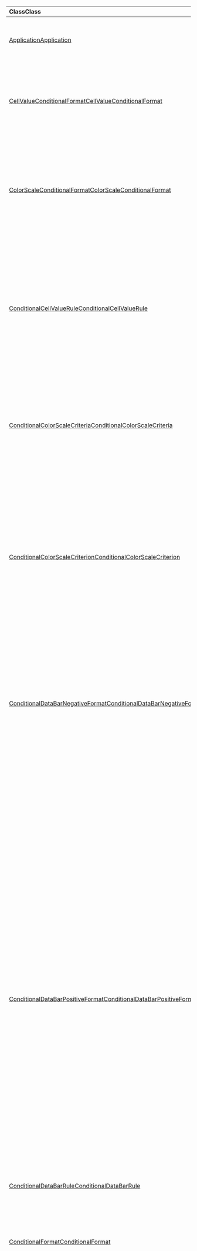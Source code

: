 | <span data-ttu-id="1a7c1-101">Class</span><span class="sxs-lookup"><span data-stu-id="1a7c1-101">Class</span></span> | <span data-ttu-id="1a7c1-102">Champs</span><span class="sxs-lookup"><span data-stu-id="1a7c1-102">Fields</span></span> | <span data-ttu-id="1a7c1-103">Description</span><span class="sxs-lookup"><span data-stu-id="1a7c1-103">Description</span></span> |
|:---|:---|:---|
|[<span data-ttu-id="1a7c1-104">Application</span><span class="sxs-lookup"><span data-stu-id="1a7c1-104">Application</span></span>](/javascript/api/excel/excel.application)|[<span data-ttu-id="1a7c1-105">suspendApiCalculationUntilNextSync()</span><span class="sxs-lookup"><span data-stu-id="1a7c1-105">suspendApiCalculationUntilNextSync()</span></span>](/javascript/api/excel/excel.application#suspendapicalculationuntilnextsync--)|<span data-ttu-id="1a7c1-106">Interrompt le calcul jusqu'à ce que la prochaine méthode « context.sync() » soit appelée.</span><span class="sxs-lookup"><span data-stu-id="1a7c1-106">Suspends calculation until the next "context.sync()" is called.</span></span>|
|[<span data-ttu-id="1a7c1-107">CellValueConditionalFormat</span><span class="sxs-lookup"><span data-stu-id="1a7c1-107">CellValueConditionalFormat</span></span>](/javascript/api/excel/excel.cellvalueconditionalformat)|[<span data-ttu-id="1a7c1-108">format</span><span class="sxs-lookup"><span data-stu-id="1a7c1-108">format</span></span>](/javascript/api/excel/excel.cellvalueconditionalformat#format)|<span data-ttu-id="1a7c1-109">Renvoie un objet format qui encapsule la police, le remplissage, les bordures et d’autres propriétés des formats conditionnels.</span><span class="sxs-lookup"><span data-stu-id="1a7c1-109">Returns a format object, encapsulating the conditional formats font, fill, borders, and other properties.</span></span>|
||[<span data-ttu-id="1a7c1-110">sous</span><span class="sxs-lookup"><span data-stu-id="1a7c1-110">rule</span></span>](/javascript/api/excel/excel.cellvalueconditionalformat#rule)|<span data-ttu-id="1a7c1-111">Spécifie l’objet Rule sur ce format conditionnel.</span><span class="sxs-lookup"><span data-stu-id="1a7c1-111">Specifies the Rule object on this conditional format.</span></span>|
|[<span data-ttu-id="1a7c1-112">ColorScaleConditionalFormat</span><span class="sxs-lookup"><span data-stu-id="1a7c1-112">ColorScaleConditionalFormat</span></span>](/javascript/api/excel/excel.colorscaleconditionalformat)|[<span data-ttu-id="1a7c1-113">criteria</span><span class="sxs-lookup"><span data-stu-id="1a7c1-113">criteria</span></span>](/javascript/api/excel/excel.colorscaleconditionalformat#criteria)|<span data-ttu-id="1a7c1-114">Les critères de l’étendue de couleur.</span><span class="sxs-lookup"><span data-stu-id="1a7c1-114">The criteria of the color scale.</span></span>|
||[<span data-ttu-id="1a7c1-115">threeColorScale</span><span class="sxs-lookup"><span data-stu-id="1a7c1-115">threeColorScale</span></span>](/javascript/api/excel/excel.colorscaleconditionalformat#threecolorscale)|<span data-ttu-id="1a7c1-116">Si la valeur est true, l’échelle de couleurs aura trois points (minimum, milieu, maximum), sinon elle aura deux (minimum, maximum).</span><span class="sxs-lookup"><span data-stu-id="1a7c1-116">If true the color scale will have three points (minimum, midpoint, maximum), otherwise it will have two (minimum, maximum).</span></span>|
|[<span data-ttu-id="1a7c1-117">ConditionalCellValueRule</span><span class="sxs-lookup"><span data-stu-id="1a7c1-117">ConditionalCellValueRule</span></span>](/javascript/api/excel/excel.conditionalcellvaluerule)|[<span data-ttu-id="1a7c1-118">Formula1</span><span class="sxs-lookup"><span data-stu-id="1a7c1-118">formula1</span></span>](/javascript/api/excel/excel.conditionalcellvaluerule#formula1)|<span data-ttu-id="1a7c1-119">Formule, si nécessaire, servant à évaluer la règle de mise en forme conditionnelle.</span><span class="sxs-lookup"><span data-stu-id="1a7c1-119">The formula, if required, to evaluate the conditional format rule on.</span></span>|
||[<span data-ttu-id="1a7c1-120">Formula2</span><span class="sxs-lookup"><span data-stu-id="1a7c1-120">formula2</span></span>](/javascript/api/excel/excel.conditionalcellvaluerule#formula2)|<span data-ttu-id="1a7c1-121">Formule, si nécessaire, servant à évaluer la règle de mise en forme conditionnelle.</span><span class="sxs-lookup"><span data-stu-id="1a7c1-121">The formula, if required, to evaluate the conditional format rule on.</span></span>|
||[<span data-ttu-id="1a7c1-122">opérateur</span><span class="sxs-lookup"><span data-stu-id="1a7c1-122">operator</span></span>](/javascript/api/excel/excel.conditionalcellvaluerule#operator)|<span data-ttu-id="1a7c1-123">Opérateur du format conditionnel de la valeur de cellule.</span><span class="sxs-lookup"><span data-stu-id="1a7c1-123">The operator of the cell value conditional format.</span></span>|
|[<span data-ttu-id="1a7c1-124">ConditionalColorScaleCriteria</span><span class="sxs-lookup"><span data-stu-id="1a7c1-124">ConditionalColorScaleCriteria</span></span>](/javascript/api/excel/excel.conditionalcolorscalecriteria)|[<span data-ttu-id="1a7c1-125">maximum</span><span class="sxs-lookup"><span data-stu-id="1a7c1-125">maximum</span></span>](/javascript/api/excel/excel.conditionalcolorscalecriteria#maximum)|<span data-ttu-id="1a7c1-126">Point maximal du critère d’échelle de couleurs.</span><span class="sxs-lookup"><span data-stu-id="1a7c1-126">The maximum point Color Scale Criterion.</span></span>|
||[<span data-ttu-id="1a7c1-127">point</span><span class="sxs-lookup"><span data-stu-id="1a7c1-127">midpoint</span></span>](/javascript/api/excel/excel.conditionalcolorscalecriteria#midpoint)|<span data-ttu-id="1a7c1-128">Point du milieu du critère d’échelle de couleurs, si l’échelle de couleurs est une échelle à 3 couleurs.</span><span class="sxs-lookup"><span data-stu-id="1a7c1-128">The midpoint Color Scale Criterion if the color scale is a 3-color scale.</span></span>|
||[<span data-ttu-id="1a7c1-129">minimum</span><span class="sxs-lookup"><span data-stu-id="1a7c1-129">minimum</span></span>](/javascript/api/excel/excel.conditionalcolorscalecriteria#minimum)|<span data-ttu-id="1a7c1-130">Point minimal du critère d’échelle de couleurs.</span><span class="sxs-lookup"><span data-stu-id="1a7c1-130">The minimum point Color Scale Criterion.</span></span>|
|[<span data-ttu-id="1a7c1-131">ConditionalColorScaleCriterion</span><span class="sxs-lookup"><span data-stu-id="1a7c1-131">ConditionalColorScaleCriterion</span></span>](/javascript/api/excel/excel.conditionalcolorscalecriterion)|[<span data-ttu-id="1a7c1-132">color</span><span class="sxs-lookup"><span data-stu-id="1a7c1-132">color</span></span>](/javascript/api/excel/excel.conditionalcolorscalecriterion#color)|<span data-ttu-id="1a7c1-133">Représentation de code de couleur HTML de la couleur d’une image d’une couleur (par exemple, #FF0000 représente le rouge).</span><span class="sxs-lookup"><span data-stu-id="1a7c1-133">HTML color code representation of the color scale color (e.g., #FF0000 represents Red).</span></span>|
||[<span data-ttu-id="1a7c1-134">formula</span><span class="sxs-lookup"><span data-stu-id="1a7c1-134">formula</span></span>](/javascript/api/excel/excel.conditionalcolorscalecriterion#formula)|<span data-ttu-id="1a7c1-135">Nombre, formule ou null (si le type est LowestValue).</span><span class="sxs-lookup"><span data-stu-id="1a7c1-135">A number, a formula, or null (if Type is LowestValue).</span></span>|
||[<span data-ttu-id="1a7c1-136">type</span><span class="sxs-lookup"><span data-stu-id="1a7c1-136">type</span></span>](/javascript/api/excel/excel.conditionalcolorscalecriterion#type)|<span data-ttu-id="1a7c1-137">La formule conditionnelle de critère qui doit être basée.</span><span class="sxs-lookup"><span data-stu-id="1a7c1-137">What the criterion conditional formula should be based on.</span></span>|
|[<span data-ttu-id="1a7c1-138">ConditionalDataBarNegativeFormat</span><span class="sxs-lookup"><span data-stu-id="1a7c1-138">ConditionalDataBarNegativeFormat</span></span>](/javascript/api/excel/excel.conditionaldatabarnegativeformat)|[<span data-ttu-id="1a7c1-139">borderColor</span><span class="sxs-lookup"><span data-stu-id="1a7c1-139">borderColor</span></span>](/javascript/api/excel/excel.conditionaldatabarnegativeformat#bordercolor)|<span data-ttu-id="1a7c1-140">Code couleur HTML qui représente la couleur de la ligne de bordure, au format #RRGGBB (par exemple : « FFA500 ») ou sous forme de couleur HTML nommée (par exemple, « orange »).</span><span class="sxs-lookup"><span data-stu-id="1a7c1-140">HTML color code representing the color of the border line, of the form #RRGGBB (e.g., "FFA500") or as a named HTML color (e.g., "orange").</span></span>|
||[<span data-ttu-id="1a7c1-141">fillColor</span><span class="sxs-lookup"><span data-stu-id="1a7c1-141">fillColor</span></span>](/javascript/api/excel/excel.conditionaldatabarnegativeformat#fillcolor)|<span data-ttu-id="1a7c1-142">Code couleur HTML représentant la couleur de remplissage, de la #RRGGBB de formulaire (par exemple, « FFA500 ») ou sous forme de couleur HTML nommée (par exemple, « orange »).</span><span class="sxs-lookup"><span data-stu-id="1a7c1-142">HTML color code representing the fill color, of the form #RRGGBB (e.g., "FFA500") or as a named HTML color (e.g., "orange").</span></span>|
||[<span data-ttu-id="1a7c1-143">matchPositiveBorderColor</span><span class="sxs-lookup"><span data-stu-id="1a7c1-143">matchPositiveBorderColor</span></span>](/javascript/api/excel/excel.conditionaldatabarnegativeformat#matchpositivebordercolor)|<span data-ttu-id="1a7c1-144">Indique si le DataBar négatif a la même couleur de bordure que le DataBar positif.</span><span class="sxs-lookup"><span data-stu-id="1a7c1-144">Specifies if the negative DataBar has the same border color as the positive DataBar.</span></span>|
||[<span data-ttu-id="1a7c1-145">matchPositiveFillColor</span><span class="sxs-lookup"><span data-stu-id="1a7c1-145">matchPositiveFillColor</span></span>](/javascript/api/excel/excel.conditionaldatabarnegativeformat#matchpositivefillcolor)|<span data-ttu-id="1a7c1-146">Indique si le DataBar négatif a la même couleur de remplissage que le DataBar positif.</span><span class="sxs-lookup"><span data-stu-id="1a7c1-146">Specifies if the negative DataBar has the same fill color as the positive DataBar.</span></span>|
|[<span data-ttu-id="1a7c1-147">ConditionalDataBarPositiveFormat</span><span class="sxs-lookup"><span data-stu-id="1a7c1-147">ConditionalDataBarPositiveFormat</span></span>](/javascript/api/excel/excel.conditionaldatabarpositiveformat)|[<span data-ttu-id="1a7c1-148">borderColor</span><span class="sxs-lookup"><span data-stu-id="1a7c1-148">borderColor</span></span>](/javascript/api/excel/excel.conditionaldatabarpositiveformat#bordercolor)|<span data-ttu-id="1a7c1-149">Code couleur HTML qui représente la couleur de la ligne de bordure, au format #RRGGBB (par exemple : « FFA500 ») ou sous forme de couleur HTML nommée (par exemple, « orange »).</span><span class="sxs-lookup"><span data-stu-id="1a7c1-149">HTML color code representing the color of the border line, of the form #RRGGBB (e.g., "FFA500") or as a named HTML color (e.g., "orange").</span></span>|
||[<span data-ttu-id="1a7c1-150">fillColor</span><span class="sxs-lookup"><span data-stu-id="1a7c1-150">fillColor</span></span>](/javascript/api/excel/excel.conditionaldatabarpositiveformat#fillcolor)|<span data-ttu-id="1a7c1-151">Code couleur HTML représentant la couleur de remplissage, de la #RRGGBB de formulaire (par exemple, « FFA500 ») ou sous forme de couleur HTML nommée (par exemple, « orange »).</span><span class="sxs-lookup"><span data-stu-id="1a7c1-151">HTML color code representing the fill color, of the form #RRGGBB (e.g., "FFA500") or as a named HTML color (e.g., "orange").</span></span>|
||[<span data-ttu-id="1a7c1-152">gradientFill</span><span class="sxs-lookup"><span data-stu-id="1a7c1-152">gradientFill</span></span>](/javascript/api/excel/excel.conditionaldatabarpositiveformat#gradientfill)|<span data-ttu-id="1a7c1-153">Indique si le DataBar a un dégradé.</span><span class="sxs-lookup"><span data-stu-id="1a7c1-153">Specifies if the DataBar has a gradient.</span></span>|
|[<span data-ttu-id="1a7c1-154">ConditionalDataBarRule</span><span class="sxs-lookup"><span data-stu-id="1a7c1-154">ConditionalDataBarRule</span></span>](/javascript/api/excel/excel.conditionaldatabarrule)|[<span data-ttu-id="1a7c1-155">formula</span><span class="sxs-lookup"><span data-stu-id="1a7c1-155">formula</span></span>](/javascript/api/excel/excel.conditionaldatabarrule#formula)|<span data-ttu-id="1a7c1-156">Formule, si nécessaire, servant à évaluer la règle de la barre de données.</span><span class="sxs-lookup"><span data-stu-id="1a7c1-156">The formula, if required, to evaluate the databar rule on.</span></span>|
||[<span data-ttu-id="1a7c1-157">type</span><span class="sxs-lookup"><span data-stu-id="1a7c1-157">type</span></span>](/javascript/api/excel/excel.conditionaldatabarrule#type)|<span data-ttu-id="1a7c1-158">Type de règle pour le DataBar.</span><span class="sxs-lookup"><span data-stu-id="1a7c1-158">The type of rule for the databar.</span></span>|
|[<span data-ttu-id="1a7c1-159">ConditionalFormat</span><span class="sxs-lookup"><span data-stu-id="1a7c1-159">ConditionalFormat</span></span>](/javascript/api/excel/excel.conditionalformat)|[<span data-ttu-id="1a7c1-160">delete()</span><span class="sxs-lookup"><span data-stu-id="1a7c1-160">delete()</span></span>](/javascript/api/excel/excel.conditionalformat#delete--)|<span data-ttu-id="1a7c1-161">Supprime cette mise en forme conditionnelle.</span><span class="sxs-lookup"><span data-stu-id="1a7c1-161">Deletes this conditional format.</span></span>|
||[<span data-ttu-id="1a7c1-162">getRange()</span><span class="sxs-lookup"><span data-stu-id="1a7c1-162">getRange()</span></span>](/javascript/api/excel/excel.conditionalformat#getrange--)|<span data-ttu-id="1a7c1-163">Renvoie la plage à laquelle s’applique la mise en forme conditionnelle.</span><span class="sxs-lookup"><span data-stu-id="1a7c1-163">Returns the range the conditonal format is applied to.</span></span>|
||[<span data-ttu-id="1a7c1-164">getRangeOrNullObject()</span><span class="sxs-lookup"><span data-stu-id="1a7c1-164">getRangeOrNullObject()</span></span>](/javascript/api/excel/excel.conditionalformat#getrangeornullobject--)|<span data-ttu-id="1a7c1-165">Renvoie la plage à laquelle le format conditionnelle est appliqué ou un objet null si la mise en forme conditionnelle est appliquée à plusieurs plages.</span><span class="sxs-lookup"><span data-stu-id="1a7c1-165">Returns the range the conditonal format is applied to, or a null object if the conditional format is applied to multiple ranges.</span></span>|
||[<span data-ttu-id="1a7c1-166">priorité</span><span class="sxs-lookup"><span data-stu-id="1a7c1-166">priority</span></span>](/javascript/api/excel/excel.conditionalformat#priority)|<span data-ttu-id="1a7c1-167">Priorité (ou index) dans la collection de mise en forme conditionnelle dans laquelle ce format conditionnel existe actuellement.</span><span class="sxs-lookup"><span data-stu-id="1a7c1-167">The priority (or index) within the conditional format collection that this conditional format currently exists in.</span></span>|
||[<span data-ttu-id="1a7c1-168">cellValue</span><span class="sxs-lookup"><span data-stu-id="1a7c1-168">cellValue</span></span>](/javascript/api/excel/excel.conditionalformat#cellvalue)|<span data-ttu-id="1a7c1-169">Renvoie les propriétés de mise en forme conditionnelle de la valeur de la cellule si le format conditionnel actuel est un type CellValue.</span><span class="sxs-lookup"><span data-stu-id="1a7c1-169">Returns the cell value conditional format properties if the current conditional format is a CellValue type.</span></span>|
||[<span data-ttu-id="1a7c1-170">cellValueOrNullObject</span><span class="sxs-lookup"><span data-stu-id="1a7c1-170">cellValueOrNullObject</span></span>](/javascript/api/excel/excel.conditionalformat#cellvalueornullobject)|<span data-ttu-id="1a7c1-171">Renvoie les propriétés de mise en forme conditionnelle de la valeur de la cellule si le format conditionnel actuel est un type CellValue.</span><span class="sxs-lookup"><span data-stu-id="1a7c1-171">Returns the cell value conditional format properties if the current conditional format is a CellValue type.</span></span>|
||[<span data-ttu-id="1a7c1-172">colorScale</span><span class="sxs-lookup"><span data-stu-id="1a7c1-172">colorScale</span></span>](/javascript/api/excel/excel.conditionalformat#colorscale)|<span data-ttu-id="1a7c1-173">Renvoie les propriétés de mise en forme conditionnelle ColorScale si le format conditionnel actuel est un type ColorScale.</span><span class="sxs-lookup"><span data-stu-id="1a7c1-173">Returns the ColorScale conditional format properties if the current conditional format is an ColorScale type.</span></span>|
||[<span data-ttu-id="1a7c1-174">colorScaleOrNullObject</span><span class="sxs-lookup"><span data-stu-id="1a7c1-174">colorScaleOrNullObject</span></span>](/javascript/api/excel/excel.conditionalformat#colorscaleornullobject)|<span data-ttu-id="1a7c1-175">Renvoie les propriétés de mise en forme conditionnelle ColorScale si le format conditionnel actuel est un type ColorScale.</span><span class="sxs-lookup"><span data-stu-id="1a7c1-175">Returns the ColorScale conditional format properties if the current conditional format is an ColorScale type.</span></span>|
||[<span data-ttu-id="1a7c1-176">personnalisé</span><span class="sxs-lookup"><span data-stu-id="1a7c1-176">custom</span></span>](/javascript/api/excel/excel.conditionalformat#custom)|<span data-ttu-id="1a7c1-177">Renvoie les propriétés de mise en forme conditionnelle personnalisées si le format conditionnel actuel est un type personnalisé.</span><span class="sxs-lookup"><span data-stu-id="1a7c1-177">Returns the custom conditional format properties if the current conditional format is a custom type.</span></span>|
||[<span data-ttu-id="1a7c1-178">customOrNullObject</span><span class="sxs-lookup"><span data-stu-id="1a7c1-178">customOrNullObject</span></span>](/javascript/api/excel/excel.conditionalformat#customornullobject)|<span data-ttu-id="1a7c1-179">Renvoie les propriétés de mise en forme conditionnelle personnalisées si le format conditionnel actuel est un type personnalisé.</span><span class="sxs-lookup"><span data-stu-id="1a7c1-179">Returns the custom conditional format properties if the current conditional format is a custom type.</span></span>|
||[<span data-ttu-id="1a7c1-180">dataBar</span><span class="sxs-lookup"><span data-stu-id="1a7c1-180">dataBar</span></span>](/javascript/api/excel/excel.conditionalformat#databar)|<span data-ttu-id="1a7c1-181">Renvoie les propriétés de la barre de données si le format conditionnel actuel est une barre de données.</span><span class="sxs-lookup"><span data-stu-id="1a7c1-181">Returns the data bar properties if the current conditional format is a data bar.</span></span>|
||[<span data-ttu-id="1a7c1-182">dataBarOrNullObject</span><span class="sxs-lookup"><span data-stu-id="1a7c1-182">dataBarOrNullObject</span></span>](/javascript/api/excel/excel.conditionalformat#databarornullobject)|<span data-ttu-id="1a7c1-183">Renvoie les propriétés de la barre de données si le format conditionnel actuel est une barre de données.</span><span class="sxs-lookup"><span data-stu-id="1a7c1-183">Returns the data bar properties if the current conditional format is a data bar.</span></span>|
||[<span data-ttu-id="1a7c1-184">iconSet</span><span class="sxs-lookup"><span data-stu-id="1a7c1-184">iconSet</span></span>](/javascript/api/excel/excel.conditionalformat#iconset)|<span data-ttu-id="1a7c1-185">Renvoie les propriétés de format conditionnel IconSet si le format conditionnel actuel est un type IconSet.</span><span class="sxs-lookup"><span data-stu-id="1a7c1-185">Returns the IconSet conditional format properties if the current conditional format is an IconSet type.</span></span>|
||[<span data-ttu-id="1a7c1-186">iconSetOrNullObject</span><span class="sxs-lookup"><span data-stu-id="1a7c1-186">iconSetOrNullObject</span></span>](/javascript/api/excel/excel.conditionalformat#iconsetornullobject)|<span data-ttu-id="1a7c1-187">Renvoie les propriétés de format conditionnel IconSet si le format conditionnel actuel est un type IconSet.</span><span class="sxs-lookup"><span data-stu-id="1a7c1-187">Returns the IconSet conditional format properties if the current conditional format is an IconSet type.</span></span>|
||[<span data-ttu-id="1a7c1-188">id</span><span class="sxs-lookup"><span data-stu-id="1a7c1-188">id</span></span>](/javascript/api/excel/excel.conditionalformat#id)|<span data-ttu-id="1a7c1-189">La priorité de la mise en forme conditionnelle dans la ConditionalFormatCollection actuelle.</span><span class="sxs-lookup"><span data-stu-id="1a7c1-189">The Priority of the Conditional Format within the current ConditionalFormatCollection.</span></span>|
||[<span data-ttu-id="1a7c1-190">définie</span><span class="sxs-lookup"><span data-stu-id="1a7c1-190">preset</span></span>](/javascript/api/excel/excel.conditionalformat#preset)|<span data-ttu-id="1a7c1-191">Renvoie le format conditionnel des critères prédéfinis.</span><span class="sxs-lookup"><span data-stu-id="1a7c1-191">Returns the preset criteria conditional format.</span></span>|
||[<span data-ttu-id="1a7c1-192">presetOrNullObject</span><span class="sxs-lookup"><span data-stu-id="1a7c1-192">presetOrNullObject</span></span>](/javascript/api/excel/excel.conditionalformat#presetornullobject)|<span data-ttu-id="1a7c1-193">Renvoie le format conditionnel des critères prédéfinis.</span><span class="sxs-lookup"><span data-stu-id="1a7c1-193">Returns the preset criteria conditional format.</span></span>|
||[<span data-ttu-id="1a7c1-194">textComparison</span><span class="sxs-lookup"><span data-stu-id="1a7c1-194">textComparison</span></span>](/javascript/api/excel/excel.conditionalformat#textcomparison)|<span data-ttu-id="1a7c1-195">Renvoie les propriétés de mise en forme conditionnelle de texte spécifiques si le format conditionnel actuel est un type de texte.</span><span class="sxs-lookup"><span data-stu-id="1a7c1-195">Returns the specific text conditional format properties if the current conditional format is a text type.</span></span>|
||[<span data-ttu-id="1a7c1-196">textComparisonOrNullObject</span><span class="sxs-lookup"><span data-stu-id="1a7c1-196">textComparisonOrNullObject</span></span>](/javascript/api/excel/excel.conditionalformat#textcomparisonornullobject)|<span data-ttu-id="1a7c1-197">Renvoie les propriétés de mise en forme conditionnelle de texte spécifiques si le format conditionnel actuel est un type de texte.</span><span class="sxs-lookup"><span data-stu-id="1a7c1-197">Returns the specific text conditional format properties if the current conditional format is a text type.</span></span>|
||[<span data-ttu-id="1a7c1-198">topBottom</span><span class="sxs-lookup"><span data-stu-id="1a7c1-198">topBottom</span></span>](/javascript/api/excel/excel.conditionalformat#topbottom)|<span data-ttu-id="1a7c1-199">Renvoie les propriétés de mise en forme conditionnelle de haut en bas si le format conditionnel actuel est un type de niveau inférieur.</span><span class="sxs-lookup"><span data-stu-id="1a7c1-199">Returns the Top/Bottom conditional format properties if the current conditional format is an TopBottom type.</span></span>|
||[<span data-ttu-id="1a7c1-200">topBottomOrNullObject</span><span class="sxs-lookup"><span data-stu-id="1a7c1-200">topBottomOrNullObject</span></span>](/javascript/api/excel/excel.conditionalformat#topbottomornullobject)|<span data-ttu-id="1a7c1-201">Renvoie les propriétés de mise en forme conditionnelle de haut en bas si le format conditionnel actuel est un type de niveau inférieur.</span><span class="sxs-lookup"><span data-stu-id="1a7c1-201">Returns the Top/Bottom conditional format properties if the current conditional format is an TopBottom type.</span></span>|
||[<span data-ttu-id="1a7c1-202">type</span><span class="sxs-lookup"><span data-stu-id="1a7c1-202">type</span></span>](/javascript/api/excel/excel.conditionalformat#type)|<span data-ttu-id="1a7c1-203">Type de mise en forme conditionnelle.</span><span class="sxs-lookup"><span data-stu-id="1a7c1-203">A type of conditional format.</span></span>|
||[<span data-ttu-id="1a7c1-204">stopIfTrue</span><span class="sxs-lookup"><span data-stu-id="1a7c1-204">stopIfTrue</span></span>](/javascript/api/excel/excel.conditionalformat#stopiftrue)|<span data-ttu-id="1a7c1-205">Si les conditions de cette mise en forme conditionnelle sont remplies, aucun format de priorité inférieure ne doit prendre effet sur cette cellule.</span><span class="sxs-lookup"><span data-stu-id="1a7c1-205">If the conditions of this conditional format are met, no lower-priority formats shall take effect on that cell.</span></span>|
|[<span data-ttu-id="1a7c1-206">ConditionalFormatCollection</span><span class="sxs-lookup"><span data-stu-id="1a7c1-206">ConditionalFormatCollection</span></span>](/javascript/api/excel/excel.conditionalformatcollection)|[<span data-ttu-id="1a7c1-207">Add (type : Excel. ConditionalFormatType)</span><span class="sxs-lookup"><span data-stu-id="1a7c1-207">add(type: Excel.ConditionalFormatType)</span></span>](/javascript/api/excel/excel.conditionalformatcollection#add-type-)|<span data-ttu-id="1a7c1-208">Ajoute un nouveau format conditionnel à la collection à la priorité la plus haute.</span><span class="sxs-lookup"><span data-stu-id="1a7c1-208">Adds a new conditional format to the collection at the first/top priority.</span></span>|
||[<span data-ttu-id="1a7c1-209">clearAll ()</span><span class="sxs-lookup"><span data-stu-id="1a7c1-209">clearAll()</span></span>](/javascript/api/excel/excel.conditionalformatcollection#clearall--)|<span data-ttu-id="1a7c1-210">Efface toutes les mises en forme conditionnelles actives sur la plage spécifiée actuelle.</span><span class="sxs-lookup"><span data-stu-id="1a7c1-210">Clears all conditional formats active on the current specified range.</span></span>|
||[<span data-ttu-id="1a7c1-211">getCount()</span><span class="sxs-lookup"><span data-stu-id="1a7c1-211">getCount()</span></span>](/javascript/api/excel/excel.conditionalformatcollection#getcount--)|<span data-ttu-id="1a7c1-212">Renvoie le nombre de mises en forme conditionnelles dans le classeur.</span><span class="sxs-lookup"><span data-stu-id="1a7c1-212">Returns the number of conditional formats in the workbook.</span></span>|
||[<span data-ttu-id="1a7c1-213">getItem(id: string)</span><span class="sxs-lookup"><span data-stu-id="1a7c1-213">getItem(id: string)</span></span>](/javascript/api/excel/excel.conditionalformatcollection#getitem-id-)|<span data-ttu-id="1a7c1-214">Renvoie une mise en forme conditionnelle à un ID donné.</span><span class="sxs-lookup"><span data-stu-id="1a7c1-214">Returns a conditional format for the given ID.</span></span>|
||[<span data-ttu-id="1a7c1-215">getItemAt(index: number)</span><span class="sxs-lookup"><span data-stu-id="1a7c1-215">getItemAt(index: number)</span></span>](/javascript/api/excel/excel.conditionalformatcollection#getitemat-index-)|<span data-ttu-id="1a7c1-216">Renvoie une mise en forme conditionnelle à l’index donné.</span><span class="sxs-lookup"><span data-stu-id="1a7c1-216">Returns a conditional format at the given index.</span></span>|
||[<span data-ttu-id="1a7c1-217">items</span><span class="sxs-lookup"><span data-stu-id="1a7c1-217">items</span></span>](/javascript/api/excel/excel.conditionalformatcollection#items)|<span data-ttu-id="1a7c1-218">Obtient l’élément enfant chargé dans cette collection de sites.</span><span class="sxs-lookup"><span data-stu-id="1a7c1-218">Gets the loaded child items in this collection.</span></span>|
|[<span data-ttu-id="1a7c1-219">ConditionalFormatRule</span><span class="sxs-lookup"><span data-stu-id="1a7c1-219">ConditionalFormatRule</span></span>](/javascript/api/excel/excel.conditionalformatrule)|[<span data-ttu-id="1a7c1-220">formula</span><span class="sxs-lookup"><span data-stu-id="1a7c1-220">formula</span></span>](/javascript/api/excel/excel.conditionalformatrule#formula)|<span data-ttu-id="1a7c1-221">Formule, si nécessaire, servant à évaluer la règle de mise en forme conditionnelle.</span><span class="sxs-lookup"><span data-stu-id="1a7c1-221">The formula, if required, to evaluate the conditional format rule on.</span></span>|
||[<span data-ttu-id="1a7c1-222">FormulaLocal,</span><span class="sxs-lookup"><span data-stu-id="1a7c1-222">formulaLocal</span></span>](/javascript/api/excel/excel.conditionalformatrule#formulalocal)|<span data-ttu-id="1a7c1-223">Formule, si nécessaire, servant à évaluer la règle de mise en forme conditionnelle dans la langue de l’utilisateur.</span><span class="sxs-lookup"><span data-stu-id="1a7c1-223">The formula, if required, to evaluate the conditional format rule on in the user's language.</span></span>|
||[<span data-ttu-id="1a7c1-224">Formular1c1,</span><span class="sxs-lookup"><span data-stu-id="1a7c1-224">formulaR1C1</span></span>](/javascript/api/excel/excel.conditionalformatrule#formular1c1)|<span data-ttu-id="1a7c1-225">Formule, si nécessaire, servant à évaluer la règle de mise en forme conditionnelle dans la notation du style R1C1.</span><span class="sxs-lookup"><span data-stu-id="1a7c1-225">The formula, if required, to evaluate the conditional format rule on in R1C1-style notation.</span></span>|
|[<span data-ttu-id="1a7c1-226">ConditionalIconCriterion</span><span class="sxs-lookup"><span data-stu-id="1a7c1-226">ConditionalIconCriterion</span></span>](/javascript/api/excel/excel.conditionaliconcriterion)|[<span data-ttu-id="1a7c1-227">customIcon</span><span class="sxs-lookup"><span data-stu-id="1a7c1-227">customIcon</span></span>](/javascript/api/excel/excel.conditionaliconcriterion#customicon)|<span data-ttu-id="1a7c1-228">Icône personnalisée pour le critère en cours si différent de la celui par défaut IconSet. Sinon, null est renvoyé.</span><span class="sxs-lookup"><span data-stu-id="1a7c1-228">The custom icon for the current criterion if different from the default IconSet, else null will be returned.</span></span>|
||[<span data-ttu-id="1a7c1-229">formula</span><span class="sxs-lookup"><span data-stu-id="1a7c1-229">formula</span></span>](/javascript/api/excel/excel.conditionaliconcriterion#formula)|<span data-ttu-id="1a7c1-230">Un nombre ou une formule en fonction du type.</span><span class="sxs-lookup"><span data-stu-id="1a7c1-230">A number or a formula depending on the type.</span></span>|
||[<span data-ttu-id="1a7c1-231">opérateur</span><span class="sxs-lookup"><span data-stu-id="1a7c1-231">operator</span></span>](/javascript/api/excel/excel.conditionaliconcriterion#operator)|<span data-ttu-id="1a7c1-232">GreaterThan ou GreaterThanOrEqual pour chaque type de règle pour le format conditionnel d’icône.</span><span class="sxs-lookup"><span data-stu-id="1a7c1-232">GreaterThan or GreaterThanOrEqual for each of the rule type for the Icon conditional format.</span></span>|
||[<span data-ttu-id="1a7c1-233">type</span><span class="sxs-lookup"><span data-stu-id="1a7c1-233">type</span></span>](/javascript/api/excel/excel.conditionaliconcriterion#type)|<span data-ttu-id="1a7c1-234">Ce sur quoi la formule conditionnelle de l’icône doit être basée.</span><span class="sxs-lookup"><span data-stu-id="1a7c1-234">What the icon conditional formula should be based on.</span></span>|
|[<span data-ttu-id="1a7c1-235">ConditionalPresetCriteriaRule</span><span class="sxs-lookup"><span data-stu-id="1a7c1-235">ConditionalPresetCriteriaRule</span></span>](/javascript/api/excel/excel.conditionalpresetcriteriarule)|[<span data-ttu-id="1a7c1-236">critère</span><span class="sxs-lookup"><span data-stu-id="1a7c1-236">criterion</span></span>](/javascript/api/excel/excel.conditionalpresetcriteriarule#criterion)|<span data-ttu-id="1a7c1-237">Critère de la mise en forme conditionnelle.</span><span class="sxs-lookup"><span data-stu-id="1a7c1-237">The criterion of the conditional format.</span></span>|
|[<span data-ttu-id="1a7c1-238">ConditionalRangeBorder</span><span class="sxs-lookup"><span data-stu-id="1a7c1-238">ConditionalRangeBorder</span></span>](/javascript/api/excel/excel.conditionalrangeborder)|[<span data-ttu-id="1a7c1-239">color</span><span class="sxs-lookup"><span data-stu-id="1a7c1-239">color</span></span>](/javascript/api/excel/excel.conditionalrangeborder#color)|<span data-ttu-id="1a7c1-240">Code couleur HTML qui représente la couleur de la ligne de bordure, au format #RRGGBB (par exemple : « FFA500 ») ou sous forme de couleur HTML nommée (par exemple, « orange »).</span><span class="sxs-lookup"><span data-stu-id="1a7c1-240">HTML color code representing the color of the border line, of the form #RRGGBB (e.g., "FFA500") or as a named HTML color (e.g., "orange").</span></span>|
||[<span data-ttu-id="1a7c1-241">sideIndex</span><span class="sxs-lookup"><span data-stu-id="1a7c1-241">sideIndex</span></span>](/javascript/api/excel/excel.conditionalrangeborder#sideindex)|<span data-ttu-id="1a7c1-242">Valeur constante qui indique un côté spécifique de la bordure.</span><span class="sxs-lookup"><span data-stu-id="1a7c1-242">Constant value that indicates the specific side of the border.</span></span>|
||[<span data-ttu-id="1a7c1-243">style</span><span class="sxs-lookup"><span data-stu-id="1a7c1-243">style</span></span>](/javascript/api/excel/excel.conditionalrangeborder#style)|<span data-ttu-id="1a7c1-244">L’une des constantes de style de ligne déterminant le style de ligne de la bordure.</span><span class="sxs-lookup"><span data-stu-id="1a7c1-244">One of the constants of line style specifying the line style for the border.</span></span>|
|[<span data-ttu-id="1a7c1-245">ConditionalRangeBorderCollection</span><span class="sxs-lookup"><span data-stu-id="1a7c1-245">ConditionalRangeBorderCollection</span></span>](/javascript/api/excel/excel.conditionalrangebordercollection)|[<span data-ttu-id="1a7c1-246">getItem (index : Excel. ConditionalRangeBorderIndex)</span><span class="sxs-lookup"><span data-stu-id="1a7c1-246">getItem(index: Excel.ConditionalRangeBorderIndex)</span></span>](/javascript/api/excel/excel.conditionalrangebordercollection#getitem-index-)|<span data-ttu-id="1a7c1-247">Obtient un objet de bordure à l’aide de son nom.</span><span class="sxs-lookup"><span data-stu-id="1a7c1-247">Gets a border object using its name.</span></span>|
||[<span data-ttu-id="1a7c1-248">getItemAt(index: number)</span><span class="sxs-lookup"><span data-stu-id="1a7c1-248">getItemAt(index: number)</span></span>](/javascript/api/excel/excel.conditionalrangebordercollection#getitemat-index-)|<span data-ttu-id="1a7c1-249">Obtient un objet de bordure à l’aide de son indice.</span><span class="sxs-lookup"><span data-stu-id="1a7c1-249">Gets a border object using its index.</span></span>|
||[<span data-ttu-id="1a7c1-250">bas</span><span class="sxs-lookup"><span data-stu-id="1a7c1-250">bottom</span></span>](/javascript/api/excel/excel.conditionalrangebordercollection#bottom)|<span data-ttu-id="1a7c1-251">Obtient la bordure inférieure.</span><span class="sxs-lookup"><span data-stu-id="1a7c1-251">Gets the bottom border.</span></span>|
||[<span data-ttu-id="1a7c1-252">count</span><span class="sxs-lookup"><span data-stu-id="1a7c1-252">count</span></span>](/javascript/api/excel/excel.conditionalrangebordercollection#count)|<span data-ttu-id="1a7c1-253">Nombre d’objets de bordure de la collection.</span><span class="sxs-lookup"><span data-stu-id="1a7c1-253">Number of border objects in the collection.</span></span>|
||[<span data-ttu-id="1a7c1-254">items</span><span class="sxs-lookup"><span data-stu-id="1a7c1-254">items</span></span>](/javascript/api/excel/excel.conditionalrangebordercollection#items)|<span data-ttu-id="1a7c1-255">Obtient l’élément enfant chargé dans cette collection de sites.</span><span class="sxs-lookup"><span data-stu-id="1a7c1-255">Gets the loaded child items in this collection.</span></span>|
||[<span data-ttu-id="1a7c1-256">left</span><span class="sxs-lookup"><span data-stu-id="1a7c1-256">left</span></span>](/javascript/api/excel/excel.conditionalrangebordercollection#left)|<span data-ttu-id="1a7c1-257">Obtient la bordure gauche.</span><span class="sxs-lookup"><span data-stu-id="1a7c1-257">Gets the left border.</span></span>|
||[<span data-ttu-id="1a7c1-258">right</span><span class="sxs-lookup"><span data-stu-id="1a7c1-258">right</span></span>](/javascript/api/excel/excel.conditionalrangebordercollection#right)|<span data-ttu-id="1a7c1-259">Obtient la bordure droite.</span><span class="sxs-lookup"><span data-stu-id="1a7c1-259">Gets the right border.</span></span>|
||[<span data-ttu-id="1a7c1-260">top</span><span class="sxs-lookup"><span data-stu-id="1a7c1-260">top</span></span>](/javascript/api/excel/excel.conditionalrangebordercollection#top)|<span data-ttu-id="1a7c1-261">Obtient la bordure supérieure.</span><span class="sxs-lookup"><span data-stu-id="1a7c1-261">Gets the top border.</span></span>|
|[<span data-ttu-id="1a7c1-262">ConditionalRangeFill</span><span class="sxs-lookup"><span data-stu-id="1a7c1-262">ConditionalRangeFill</span></span>](/javascript/api/excel/excel.conditionalrangefill)|[<span data-ttu-id="1a7c1-263">clear()</span><span class="sxs-lookup"><span data-stu-id="1a7c1-263">clear()</span></span>](/javascript/api/excel/excel.conditionalrangefill#clear--)|<span data-ttu-id="1a7c1-264">Réinitialise le remplissage.</span><span class="sxs-lookup"><span data-stu-id="1a7c1-264">Resets the fill.</span></span>|
||[<span data-ttu-id="1a7c1-265">color</span><span class="sxs-lookup"><span data-stu-id="1a7c1-265">color</span></span>](/javascript/api/excel/excel.conditionalrangefill#color)|<span data-ttu-id="1a7c1-266">Code couleur HTML qui représente la couleur du remplissage, de la #RRGGBB de formulaire (par exemple, « FFA500 ») ou sous forme de couleur HTML nommée (par exemple, « orange »).</span><span class="sxs-lookup"><span data-stu-id="1a7c1-266">HTML color code representing the color of the fill, of the form #RRGGBB (e.g., "FFA500") or as a named HTML color (e.g., "orange").</span></span>|
|[<span data-ttu-id="1a7c1-267">ConditionalRangeFont</span><span class="sxs-lookup"><span data-stu-id="1a7c1-267">ConditionalRangeFont</span></span>](/javascript/api/excel/excel.conditionalrangefont)|[<span data-ttu-id="1a7c1-268">bold</span><span class="sxs-lookup"><span data-stu-id="1a7c1-268">bold</span></span>](/javascript/api/excel/excel.conditionalrangefont#bold)|<span data-ttu-id="1a7c1-269">Indique si la police est en gras.</span><span class="sxs-lookup"><span data-stu-id="1a7c1-269">Specifies if the font is bold.</span></span>|
||[<span data-ttu-id="1a7c1-270">clear()</span><span class="sxs-lookup"><span data-stu-id="1a7c1-270">clear()</span></span>](/javascript/api/excel/excel.conditionalrangefont#clear--)|<span data-ttu-id="1a7c1-271">Réinitialise les formats de police.</span><span class="sxs-lookup"><span data-stu-id="1a7c1-271">Resets the font formats.</span></span>|
||[<span data-ttu-id="1a7c1-272">color</span><span class="sxs-lookup"><span data-stu-id="1a7c1-272">color</span></span>](/javascript/api/excel/excel.conditionalrangefont#color)|<span data-ttu-id="1a7c1-273">Représentation de code de couleur HTML de la couleur du texte (par exemple, #FF0000 représente le rouge).</span><span class="sxs-lookup"><span data-stu-id="1a7c1-273">HTML color code representation of the text color (e.g., #FF0000 represents Red).</span></span>|
||[<span data-ttu-id="1a7c1-274">italic</span><span class="sxs-lookup"><span data-stu-id="1a7c1-274">italic</span></span>](/javascript/api/excel/excel.conditionalrangefont#italic)|<span data-ttu-id="1a7c1-275">Indique si la police est en italique.</span><span class="sxs-lookup"><span data-stu-id="1a7c1-275">Specifies if the font is italic.</span></span>|
||[<span data-ttu-id="1a7c1-276">strikethrough</span><span class="sxs-lookup"><span data-stu-id="1a7c1-276">strikethrough</span></span>](/javascript/api/excel/excel.conditionalrangefont#strikethrough)|<span data-ttu-id="1a7c1-277">Spécifie l’État barré de la police.</span><span class="sxs-lookup"><span data-stu-id="1a7c1-277">Specifies the strikethrough status of the font.</span></span>|
||[<span data-ttu-id="1a7c1-278">underline</span><span class="sxs-lookup"><span data-stu-id="1a7c1-278">underline</span></span>](/javascript/api/excel/excel.conditionalrangefont#underline)|<span data-ttu-id="1a7c1-279">Type de soulignement appliqué à la police.</span><span class="sxs-lookup"><span data-stu-id="1a7c1-279">The type of underline applied to the font.</span></span>|
|[<span data-ttu-id="1a7c1-280">ConditionalRangeFormat</span><span class="sxs-lookup"><span data-stu-id="1a7c1-280">ConditionalRangeFormat</span></span>](/javascript/api/excel/excel.conditionalrangeformat)|[<span data-ttu-id="1a7c1-281">numberFormat</span><span class="sxs-lookup"><span data-stu-id="1a7c1-281">numberFormat</span></span>](/javascript/api/excel/excel.conditionalrangeformat#numberformat)|<span data-ttu-id="1a7c1-282">Représente le code de format de nombre d’Excel pour la plage donnée.</span><span class="sxs-lookup"><span data-stu-id="1a7c1-282">Represents Excel's number format code for the given range.</span></span>|
||[<span data-ttu-id="1a7c1-283">Borders</span><span class="sxs-lookup"><span data-stu-id="1a7c1-283">borders</span></span>](/javascript/api/excel/excel.conditionalrangeformat#borders)|<span data-ttu-id="1a7c1-284">Collection d’objets Border qui s’appliquent à la plage de mise en forme conditionnelle globale.</span><span class="sxs-lookup"><span data-stu-id="1a7c1-284">Collection of border objects that apply to the overall conditional format range.</span></span>|
||[<span data-ttu-id="1a7c1-285">fill</span><span class="sxs-lookup"><span data-stu-id="1a7c1-285">fill</span></span>](/javascript/api/excel/excel.conditionalrangeformat#fill)|<span data-ttu-id="1a7c1-286">Renvoie l’objet Fill défini sur la plage de mise en forme conditionnelle globale.</span><span class="sxs-lookup"><span data-stu-id="1a7c1-286">Returns the fill object defined on the overall conditional format range.</span></span>|
||[<span data-ttu-id="1a7c1-287">police</span><span class="sxs-lookup"><span data-stu-id="1a7c1-287">font</span></span>](/javascript/api/excel/excel.conditionalrangeformat#font)|<span data-ttu-id="1a7c1-288">Renvoie l’objet font défini sur la plage de mise en forme conditionnelle globale.</span><span class="sxs-lookup"><span data-stu-id="1a7c1-288">Returns the font object defined on the overall conditional format range.</span></span>|
|[<span data-ttu-id="1a7c1-289">ConditionalTextComparisonRule</span><span class="sxs-lookup"><span data-stu-id="1a7c1-289">ConditionalTextComparisonRule</span></span>](/javascript/api/excel/excel.conditionaltextcomparisonrule)|[<span data-ttu-id="1a7c1-290">opérateur</span><span class="sxs-lookup"><span data-stu-id="1a7c1-290">operator</span></span>](/javascript/api/excel/excel.conditionaltextcomparisonrule#operator)|<span data-ttu-id="1a7c1-291">Opérateur du format conditionnel de texte.</span><span class="sxs-lookup"><span data-stu-id="1a7c1-291">The operator of the text conditional format.</span></span>|
||[<span data-ttu-id="1a7c1-292">text</span><span class="sxs-lookup"><span data-stu-id="1a7c1-292">text</span></span>](/javascript/api/excel/excel.conditionaltextcomparisonrule#text)|<span data-ttu-id="1a7c1-293">Valeur de texte de la mise en forme conditionnelle.</span><span class="sxs-lookup"><span data-stu-id="1a7c1-293">The Text value of conditional format.</span></span>|
|[<span data-ttu-id="1a7c1-294">ConditionalTopBottomRule</span><span class="sxs-lookup"><span data-stu-id="1a7c1-294">ConditionalTopBottomRule</span></span>](/javascript/api/excel/excel.conditionaltopbottomrule)|[<span data-ttu-id="1a7c1-295">rank</span><span class="sxs-lookup"><span data-stu-id="1a7c1-295">rank</span></span>](/javascript/api/excel/excel.conditionaltopbottomrule#rank)|<span data-ttu-id="1a7c1-296">Rang compris entre 1 et 1000 pour les rangs numériques ou entre 1 et 100 pour les rangs en pourcentage.</span><span class="sxs-lookup"><span data-stu-id="1a7c1-296">The rank between 1 and 1000 for numeric ranks or 1 and 100 for percent ranks.</span></span>|
||[<span data-ttu-id="1a7c1-297">type</span><span class="sxs-lookup"><span data-stu-id="1a7c1-297">type</span></span>](/javascript/api/excel/excel.conditionaltopbottomrule#type)|<span data-ttu-id="1a7c1-298">Mettre en forme les valeurs en fonction du rang supérieur ou inférieur.</span><span class="sxs-lookup"><span data-stu-id="1a7c1-298">Format values based on the top or bottom rank.</span></span>|
|[<span data-ttu-id="1a7c1-299">CustomConditionalFormat</span><span class="sxs-lookup"><span data-stu-id="1a7c1-299">CustomConditionalFormat</span></span>](/javascript/api/excel/excel.customconditionalformat)|[<span data-ttu-id="1a7c1-300">format</span><span class="sxs-lookup"><span data-stu-id="1a7c1-300">format</span></span>](/javascript/api/excel/excel.customconditionalformat#format)|<span data-ttu-id="1a7c1-301">Renvoie un objet format qui encapsule la police, le remplissage, les bordures et d’autres propriétés des formats conditionnels.</span><span class="sxs-lookup"><span data-stu-id="1a7c1-301">Returns a format object, encapsulating the conditional formats font, fill, borders, and other properties.</span></span>|
||[<span data-ttu-id="1a7c1-302">sous</span><span class="sxs-lookup"><span data-stu-id="1a7c1-302">rule</span></span>](/javascript/api/excel/excel.customconditionalformat#rule)|<span data-ttu-id="1a7c1-303">Spécifie l’objet Rule sur ce format conditionnel.</span><span class="sxs-lookup"><span data-stu-id="1a7c1-303">Specifies the Rule object on this conditional format.</span></span>|
|[<span data-ttu-id="1a7c1-304">DataBarConditionalFormat</span><span class="sxs-lookup"><span data-stu-id="1a7c1-304">DataBarConditionalFormat</span></span>](/javascript/api/excel/excel.databarconditionalformat)|[<span data-ttu-id="1a7c1-305">Axiscolor,</span><span class="sxs-lookup"><span data-stu-id="1a7c1-305">axisColor</span></span>](/javascript/api/excel/excel.databarconditionalformat#axiscolor)|<span data-ttu-id="1a7c1-306">Code couleur HTML qui représente la couleur de la ligne de l’axe, de la #RRGGBB de formulaire (par exemple, « FFA500 ») ou sous forme de couleur HTML nommée (par exemple, « orange »).</span><span class="sxs-lookup"><span data-stu-id="1a7c1-306">HTML color code representing the color of the Axis line, of the form #RRGGBB (e.g., "FFA500") or as a named HTML color (e.g., "orange").</span></span>|
||[<span data-ttu-id="1a7c1-307">axisFormat</span><span class="sxs-lookup"><span data-stu-id="1a7c1-307">axisFormat</span></span>](/javascript/api/excel/excel.databarconditionalformat#axisformat)|<span data-ttu-id="1a7c1-308">Représentation de la façon dont l’axe est déterminé pour une barre de données Excel.</span><span class="sxs-lookup"><span data-stu-id="1a7c1-308">Representation of how the axis is determined for an Excel data bar.</span></span>|
||[<span data-ttu-id="1a7c1-309">barDirection</span><span class="sxs-lookup"><span data-stu-id="1a7c1-309">barDirection</span></span>](/javascript/api/excel/excel.databarconditionalformat#bardirection)|<span data-ttu-id="1a7c1-310">Indique le sens de l’image de la barre de données.</span><span class="sxs-lookup"><span data-stu-id="1a7c1-310">Specifies the direction that the data bar graphic should be based on.</span></span>|
||[<span data-ttu-id="1a7c1-311">lowerBoundRule</span><span class="sxs-lookup"><span data-stu-id="1a7c1-311">lowerBoundRule</span></span>](/javascript/api/excel/excel.databarconditionalformat#lowerboundrule)|<span data-ttu-id="1a7c1-312">Règle de ce qui constitue la limite inférieure (et comment la calculer, le cas échéant) pour une barre de données.</span><span class="sxs-lookup"><span data-stu-id="1a7c1-312">The rule for what consistutes the lower bound (and how to calculate it, if applicable) for a data bar.</span></span>|
||[<span data-ttu-id="1a7c1-313">negativeFormat</span><span class="sxs-lookup"><span data-stu-id="1a7c1-313">negativeFormat</span></span>](/javascript/api/excel/excel.databarconditionalformat#negativeformat)|<span data-ttu-id="1a7c1-314">Représentation de toutes les valeurs à gauche de l’axe dans une barre de données Excel.</span><span class="sxs-lookup"><span data-stu-id="1a7c1-314">Representation of all values to the left of the axis in an Excel data bar.</span></span>|
||[<span data-ttu-id="1a7c1-315">positiveFormat</span><span class="sxs-lookup"><span data-stu-id="1a7c1-315">positiveFormat</span></span>](/javascript/api/excel/excel.databarconditionalformat#positiveformat)|<span data-ttu-id="1a7c1-316">Représentation de toutes les valeurs à droite de l’axe dans une barre de données Excel.</span><span class="sxs-lookup"><span data-stu-id="1a7c1-316">Representation of all values to the right of the axis in an Excel data bar.</span></span>|
||[<span data-ttu-id="1a7c1-317">showDataBarOnly</span><span class="sxs-lookup"><span data-stu-id="1a7c1-317">showDataBarOnly</span></span>](/javascript/api/excel/excel.databarconditionalformat#showdatabaronly)|<span data-ttu-id="1a7c1-318">Si la valeur est True, masque les valeurs des cellules où la barre de données est appliquée.</span><span class="sxs-lookup"><span data-stu-id="1a7c1-318">If true, hides the values from the cells where the data bar is applied.</span></span>|
||[<span data-ttu-id="1a7c1-319">upperBoundRule</span><span class="sxs-lookup"><span data-stu-id="1a7c1-319">upperBoundRule</span></span>](/javascript/api/excel/excel.databarconditionalformat#upperboundrule)|<span data-ttu-id="1a7c1-320">Règle de ce qui constitue la limite supérieure (et comment la calculer, le cas échéant) pour une barre de données.</span><span class="sxs-lookup"><span data-stu-id="1a7c1-320">The rule for what constitutes the upper bound (and how to calculate it, if applicable) for a data bar.</span></span>|
|[<span data-ttu-id="1a7c1-321">IconSetConditionalFormat</span><span class="sxs-lookup"><span data-stu-id="1a7c1-321">IconSetConditionalFormat</span></span>](/javascript/api/excel/excel.iconsetconditionalformat)|[<span data-ttu-id="1a7c1-322">criteria</span><span class="sxs-lookup"><span data-stu-id="1a7c1-322">criteria</span></span>](/javascript/api/excel/excel.iconsetconditionalformat#criteria)|<span data-ttu-id="1a7c1-323">Un tableau de critères et de IconSets pour les règles et les icônes personnalisées potentielles pour les icônes conditionnelles.</span><span class="sxs-lookup"><span data-stu-id="1a7c1-323">An array of Criteria and IconSets for the rules and potential custom icons for conditional icons.</span></span>|
||[<span data-ttu-id="1a7c1-324">reverseIconOrder</span><span class="sxs-lookup"><span data-stu-id="1a7c1-324">reverseIconOrder</span></span>](/javascript/api/excel/excel.iconsetconditionalformat#reverseiconorder)|<span data-ttu-id="1a7c1-325">Si la valeur est true, inverse l’ordre des icônes pour la IconSet.</span><span class="sxs-lookup"><span data-stu-id="1a7c1-325">If true, reverses the icon orders for the IconSet.</span></span>|
||[<span data-ttu-id="1a7c1-326">showIconOnly</span><span class="sxs-lookup"><span data-stu-id="1a7c1-326">showIconOnly</span></span>](/javascript/api/excel/excel.iconsetconditionalformat#showicononly)|<span data-ttu-id="1a7c1-327">Si la valeur est True, masque les valeurs et affiche uniquement les icônes.</span><span class="sxs-lookup"><span data-stu-id="1a7c1-327">If true, hides the values and only shows icons.</span></span>|
||[<span data-ttu-id="1a7c1-328">style</span><span class="sxs-lookup"><span data-stu-id="1a7c1-328">style</span></span>](/javascript/api/excel/excel.iconsetconditionalformat#style)|<span data-ttu-id="1a7c1-329">Si ce paramètre est défini, il affiche l’option IconSet pour le format conditionnel.</span><span class="sxs-lookup"><span data-stu-id="1a7c1-329">If set, displays the IconSet option for the conditional format.</span></span>|
|[<span data-ttu-id="1a7c1-330">PresetCriteriaConditionalFormat</span><span class="sxs-lookup"><span data-stu-id="1a7c1-330">PresetCriteriaConditionalFormat</span></span>](/javascript/api/excel/excel.presetcriteriaconditionalformat)|[<span data-ttu-id="1a7c1-331">format</span><span class="sxs-lookup"><span data-stu-id="1a7c1-331">format</span></span>](/javascript/api/excel/excel.presetcriteriaconditionalformat#format)|<span data-ttu-id="1a7c1-332">Renvoie un objet format qui encapsule la police, le remplissage, les bordures et d’autres propriétés des formats conditionnels.</span><span class="sxs-lookup"><span data-stu-id="1a7c1-332">Returns a format object, encapsulating the conditional formats font, fill, borders, and other properties.</span></span>|
||[<span data-ttu-id="1a7c1-333">sous</span><span class="sxs-lookup"><span data-stu-id="1a7c1-333">rule</span></span>](/javascript/api/excel/excel.presetcriteriaconditionalformat#rule)|<span data-ttu-id="1a7c1-334">Règle de mise en forme conditionnelle.</span><span class="sxs-lookup"><span data-stu-id="1a7c1-334">The rule of the conditional format.</span></span>|
|[<span data-ttu-id="1a7c1-335">Range</span><span class="sxs-lookup"><span data-stu-id="1a7c1-335">Range</span></span>](/javascript/api/excel/excel.range)|[<span data-ttu-id="1a7c1-336">calculate()</span><span class="sxs-lookup"><span data-stu-id="1a7c1-336">calculate()</span></span>](/javascript/api/excel/excel.range#calculate--)|<span data-ttu-id="1a7c1-337">Calcule une plage de cellules dans une feuille de calcul.</span><span class="sxs-lookup"><span data-stu-id="1a7c1-337">Calculates a range of cells on a worksheet.</span></span>|
||[<span data-ttu-id="1a7c1-338">conditionalFormats</span><span class="sxs-lookup"><span data-stu-id="1a7c1-338">conditionalFormats</span></span>](/javascript/api/excel/excel.range#conditionalformats)|<span data-ttu-id="1a7c1-339">Collection d’ConditionalFormats qui croise la plage.</span><span class="sxs-lookup"><span data-stu-id="1a7c1-339">The collection of ConditionalFormats that intersect the range.</span></span>|
|[<span data-ttu-id="1a7c1-340">TextConditionalFormat</span><span class="sxs-lookup"><span data-stu-id="1a7c1-340">TextConditionalFormat</span></span>](/javascript/api/excel/excel.textconditionalformat)|[<span data-ttu-id="1a7c1-341">format</span><span class="sxs-lookup"><span data-stu-id="1a7c1-341">format</span></span>](/javascript/api/excel/excel.textconditionalformat#format)|<span data-ttu-id="1a7c1-342">Renvoie un objet format qui encapsule la police, le remplissage, les bordures et d’autres propriétés des formats conditionnels.</span><span class="sxs-lookup"><span data-stu-id="1a7c1-342">Returns a format object, encapsulating the conditional formats font, fill, borders, and other properties.</span></span>|
||[<span data-ttu-id="1a7c1-343">sous</span><span class="sxs-lookup"><span data-stu-id="1a7c1-343">rule</span></span>](/javascript/api/excel/excel.textconditionalformat#rule)|<span data-ttu-id="1a7c1-344">Règle de mise en forme conditionnelle.</span><span class="sxs-lookup"><span data-stu-id="1a7c1-344">The rule of the conditional format.</span></span>|
|[<span data-ttu-id="1a7c1-345">TopBottomConditionalFormat</span><span class="sxs-lookup"><span data-stu-id="1a7c1-345">TopBottomConditionalFormat</span></span>](/javascript/api/excel/excel.topbottomconditionalformat)|[<span data-ttu-id="1a7c1-346">format</span><span class="sxs-lookup"><span data-stu-id="1a7c1-346">format</span></span>](/javascript/api/excel/excel.topbottomconditionalformat#format)|<span data-ttu-id="1a7c1-347">Renvoie un objet format qui encapsule la police, le remplissage, les bordures et d’autres propriétés des formats conditionnels.</span><span class="sxs-lookup"><span data-stu-id="1a7c1-347">Returns a format object, encapsulating the conditional formats font, fill, borders, and other properties.</span></span>|
||[<span data-ttu-id="1a7c1-348">sous</span><span class="sxs-lookup"><span data-stu-id="1a7c1-348">rule</span></span>](/javascript/api/excel/excel.topbottomconditionalformat#rule)|<span data-ttu-id="1a7c1-349">Critères du format conditionnel le plus haut/bas.</span><span class="sxs-lookup"><span data-stu-id="1a7c1-349">The criteria of the Top/Bottom conditional format.</span></span>|
|[<span data-ttu-id="1a7c1-350">Worksheet</span><span class="sxs-lookup"><span data-stu-id="1a7c1-350">Worksheet</span></span>](/javascript/api/excel/excel.worksheet)|[<span data-ttu-id="1a7c1-351">Calculate (markAllDirty : booléen)</span><span class="sxs-lookup"><span data-stu-id="1a7c1-351">calculate(markAllDirty: boolean)</span></span>](/javascript/api/excel/excel.worksheet#calculate-markalldirty-)|<span data-ttu-id="1a7c1-352">Calcule toutes les cellules d’une feuille de calcul.</span><span class="sxs-lookup"><span data-stu-id="1a7c1-352">Calculates all cells on a worksheet.</span></span>|
